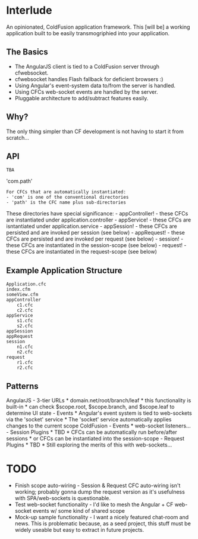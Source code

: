 Interlude
=========

An opinionated, ColdFusion application framework.  This [will be] a working application built to be easily transmogriphied into your application.


The Basics
----------

- The AngularJS client is tied to a ColdFusion server through cfwebsocket.
- cfwebsocket handles Flash fallback for deficient browsers :)
- Using Angular's event-system data to/from the server is handled.
- Using CFCs web-socket events are handled by the server.
- Pluggable architecture to add/subtract features easily.


Why?
----
The only thing simpler than CF development is not having to start it from scratch...


API
---
```
TBA
```

'com.path'

	For CFCs that are automatically instantiated:
	- 'com' is one of the conventional directories
	- 'path' is the CFC name plus sub-directories
	
These directories have special significance:
	- appController! - these CFCs are instantiated under application.controller
	- appService! - these CFCs are isntantiated under application.service
	- appSession! - these CFCs are persisted and are invoked per session (see below)
	- appRequest! - these CFCs are persisted and are invoked per request (see below)
	- session! - these CFCs are instantiated in the session-scope (see below)
	- request! - these CFCs are instantiated in the request-scope (see below)


Example Application Structure
-----------------------------
```
Application.cfc
index.cfm
someView.cfm
appController
	c1.cfc
	c2.cfc
appService
	s1.cfc
	s2.cfc
appSession
appRequest
session
	n1.cfc
	n2.cfc
request
	r1.cfc
	r2.cfc
```


Patterns
--------
AngularJS
	- 3-tier URLs
	* domain.net/root/branch/leaf
	* this functionality is built-in
	* can check $scope.root, $scope.branch, and $scope.leaf to determine UI state
	- Events
	* Angular's event system is tied to web-sockets via the 'socket' service
	* The 'socket' service automatically applies changes to the current scope
ColdFusion
	- Events
	* web-socket listeners...
	- Session Plugins
	* TBD
	* CFCs can be automatically run before/after sessions
	* or CFCs can be instantiated into the session-scope
	- Request Plugins
	* TBD
	* Still exploring the merits of this with web-sockets...
	

TODO
====
- Finish scope auto-wiring - Session & Request CFC auto-wiring isn't working; probably gonna dump the request version as it's usefulness with SPA/web-sockets is questionable.
- Test web-socket functionality - I'd like to mesh the Angular + CF web-socket events w/ some kind of shared scope
- Mock-up sample functionality - I want a nicely featured chat-room and news.  This is problematic because, as a seed project, this stuff must be widely useable but easy to extract in future projects.
